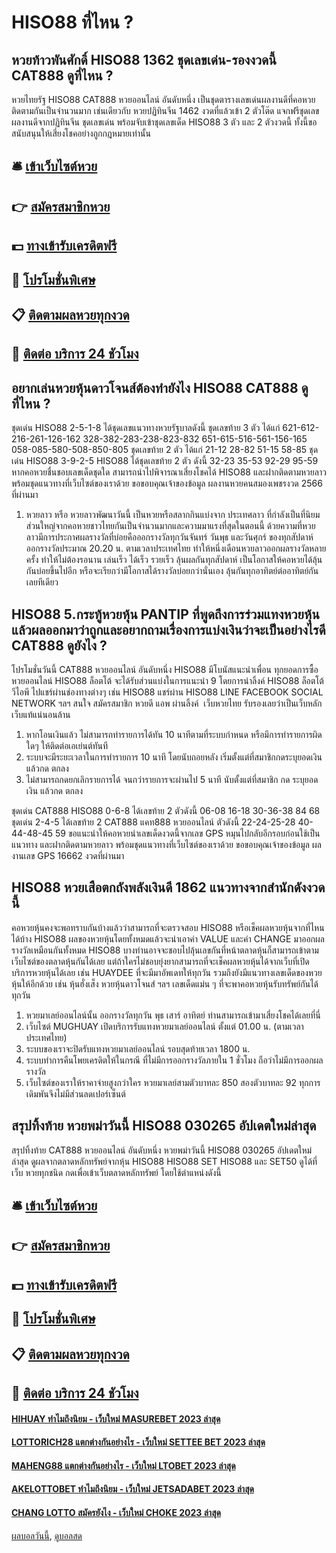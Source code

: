 # HISO88 ที่ไหน ?
## หวยท้าวพันศักดิ์ HISO88 1362 ชุดเลขเด่น-รองงวดนี้ CAT888 ดูที่ไหน ?
หวยไทยรัฐ HISO88 CAT888 หวยออนไลน์ อันดับหนึ่ง เป็นชุดตารางเลขเด่นผลงานดีที่คอหวยติดตามกันเป็นจำนวนมาก เช่นเดียวกับ หวยปฏิทินจีน 1462 งวดที่แล้วเข้า 2 ตัวโต๊ด แจกฟรีชุดเลขผลงานดีจากปฏิทินจีน ชุดเลขเด่น พร้อมจับเข้าชุดเลขเด็ด HISO88 3 ตัว และ 2 ตัวงวดนี้ ทั้งนี้ขอสนับสนุนให้เสี่ยงโชคอย่างถูกกฎหมายเท่านั้น

## 🛎 [เข้าเว็บไซต์หวย](https://bit.ly/3BG5bNw)
## 👉 [สมัครสมาชิกหวย](https://bit.ly/3BG5bNw)
## 💵 [ทางเข้ารับเครดิตฟรี](https://bit.ly/3C3mvgS)
## 👑 [โปรโมชั่นพิเศษ](https://bit.ly/3C3mvgS)
## 📋 [ติดตามผลหวยทุกงวด](https://bit.ly/3C3mvgS)
## 📱 [ติดต่อ บริการ 24 ชัวโมง](https://bit.ly/3C3mvgS)

## อยากเล่นหวยหุ้นดาวโจนส์ต้องทำยังไง HISO88 CAT888 ดูที่ไหน ?
ชุดเด่น HISO88 2-5-1-8 ได้ชุดเลขแนวทางหวยรัฐบาลดังนี้
ชุดเลขท้าย 3 ตัว ได้แก่
621-612-216-261-126-162
328-382-283-238-823-832
651-615-516-561-156-165
058-085-580-508-850-805
ชุดเลขท้าย 2 ตัว ได้แก่
21-12
28-82
51-15
58-85
ชุดเด่น HISO88 3-9-2-5 HISO88 ได้ชุดเลขท้าย 2 ตัว ดังนี้
32-23
35-53
92-29
95-59
หากคอหวยชื่นชอบเลขเด็ดชุดใด สามารถนำไปพิจารณาเสี่ยงโชคได้ HISO88 และฝากติดตามหวยลาว พร้อมชุดแนวทางที่เว็บไซต์ของเราด้วย
ขอขอบคุณเจ้าของข้อมูล
ผลงานหวยคนสมองเพชรงวด 2566 ที่ผ่านมา
1. หวยลาว หรือ หวยลาวพัฒนาวันนี้ เป็นหวยหรือสลากกินแบ่งจาก ประเทศลาว ที่กำลังเป็นที่นิยมส่วนใหญ่จากคอหวยชาวไทยกันเป็นจำนวนมากและความมาแรงที่สุดในตอนนี้ ด้วยความที่หวยลาวมีการประกาศผลรางวัลที่บ่อยคือออกรางวัลทุกวันจันทร์ วันพุธ และวันศุกร์ ของทุกสัปดาห์ ออกรางวัลประมาณ 20.20 น. ตามเวลาประเทศไทย ทำให้หนึ่งเดือนหวยลาวออกผลรางวัลหลายครั้ง ทำให้ไม่ต้องรอนาน เล่นเร็ว ได้เร็ว รวยเร็ว ลุ้นผลกันทุกสัปดาห์ เป็นโอกาสให้คอหวยได้ลุ้นกันบ่อยขึ้นไปอีก หรือจะเรียกว่ามีโอกาสได้รางวัลบ่อยกว่านั่นเอง ลุ้นกันทุกอาทิตย์ต่ออาทิตย์กันเลยทีเดียว

## HISO88 5.กระทู้หวยหุ้น PANTIP ที่พูดถึงการร่วมแทงหวยหุ้นแล้วผลออกมาว่าถูกและอยากถามเรื่องการแบ่งเงินว่าจะเป็นอย่างไรดี CAT888 ดูยังไง ?
โปรโมชั่นวันนี้ CAT888 หวยออนไลน์ อันดับหนึ่ง HISO88 มีโบนัสแนะนำเพื่อน ทุกยอดการซื้อหวยออนไลน์ HISO88 ล็อตโต้ จะได้รับส่วนแบ่งในการแนะนำ 9 โดยการนำลิ้งค์ HISO88 ล็อตโต้วีไอพี ไปแชร์ผ่านช่องทางต่างๆ เช่น HISO88 แชร์ผ่าน HISO88 LINE FACEBOOK SOCIAL NETWORK ฯลฯ สนใจ สมัครสมาชิก หวยดี แอพ ผ่านลิ้งค์  เว็บหวยไทย รับรองเลยว่าเป็นเว็บหลัก เว็บแท้แน่นอนล้าน
1. หากโอนเงินแล้ว ไม่สามารถทำรายการได้ทัน 10 นาทีตามที่ระบบกำหนด หรือมีการทำรายการผิดใดๆ ให้ติดต่อเอเย่นต์ทันที
2. ระบบจะมีระยะเวลาในการทำรายการ 10 นาที โดยนับถอยหลัง เริ่มตั้งแต่ที่สมาชิกกดระบุยอดเงิน แล้วกด ตกลง
3. ไม่สามารถกดยกเลิกรายการได้ จนกว่ารายการจะผ่านไป 5 นาที นับตั้งแต่ที่สมาชิก กด ระบุยอดเงิน แล้วกด ตกลง

ชุดเด่น CAT888 HISO88 0-6-8 ได้เลขท้าย 2 ตัวดังนี้
06-08
16-18
30-36-38
84
68
ชุดเด่น 2-4-5 ได้เลขท้าย 2 CAT888 แคท888 หวยออนไลน์ ตัวดังนี้
22-24-25-28
40-44-48-45
59
ขอแนะนำให้คอหวยนำเลขเด็ดงวดนี้จากเลข GPS หมุนไปกลับอีกรอบก่อนใช้เป็นแนวทาง และฝากติดตามหวยลาว พร้อมชุดแนวทางที่เว็บไซต์ของเราด้วย
ขอขอบคุณเจ้าของข้อมูล
ผลงานเลข GPS 16662 งวดที่ผ่านมา


## HISO88 หวยเสือตกถังพลังเงินดี 1862 แนวทางจากสำนักดังงวดนี้
คอหวยหุ้นคงจะพอทราบกันบ้างแล้วว่าสามารถที่จะตรวจสอบ HISO88 หรือเช็คผลหวยหุ้นจากที่ไหนได้บ้าง HISO88 ผลของหวยหุ้นโดยทั้งหมดแล้วจะนำเอาค่า VALUE และค่า CHANGE มาออกผลรางวัลเหมือนกันทั้งหมด HISO88 บางท่านอาจจะชอบไปลุ้นเลขกันที่หน้าตลาดหุ้นก็สามารถเข้าตามเว็บไซต์ของตลาดหุ้นกันได้เลย
แต่ถ้าใครไม่ชอบยุ่งยากสามารถที่จะเช็คผลหวยหุ้นได้จากเว็บที่เปิดบริการหวยหุ้นได้เลย เช่น HUAYDEE ที่จะมีมาอัพเดทให้ทุกวัน รวมถึงยังมีแนวทางเลขเด็ดของหวยหุ้นให้อีกด้วย เช่น หุ้นฮั่งเส็ง หวยหุ้นดาวโจนส์ ฯลฯ เลขเด็ดแม่น ๆ ที่จะพาคอหวยหุ้นรับทรัพย์กันได้ทุกวัน
1. หวยมาเลย์ออนไลน์นั้น ออกรางวัลทุกวัน พุธ เสาร์ อาทิตย์ ท่านสามารถเข้ามาเสี่ยงโชคได้เลยที่นี่
2. เว็บไซต์ MUGHUAY เปิดบริการรับแทงหวยมาเลย์ออนไลน์ ตั้งแต่ 01.00 น. (ตามเวลาประเทศไทย)
3. ระบบของเราจะปิดรับแทงหวยมาเลย์ออนไลน์ รอบสุดท้ายเวลา 1800 น.
4. ระบบทำการคืนโพยเครดิตให้ในกรณี ที่ไม่มีการออกรางวัลภายใน 1 ชั่วโมง ถือว่าไม่มีการออกผลรางวัล
5. เว็บไซต์ของเราให้ราคาจ่ายสูงกว่าใคร หวยมาเลย์สามตัวบาทละ 850 สองตัวบาทละ 92 ทุกการเดิมพันจึงไม่มีส่วนลดเปอร์เซ็นต์

## สรุปทิ้งท้าย หวยพม่าวันนี้ HISO88 030265 อัปเดตใหม่ล่าสุด
สรุปทิ้งท้าย CAT888 หวยออนไลน์ อันดับหนึ่ง หวยพม่าวันนี้ HISO88 030265 อัปเดตใหม่ล่าสุด ดูผลจากตลาดหลักทรัพย์จากหุ้น HISO88 HISO88 SET HISO88 และ SET50
ดูได้ที่เว็บ หวยทุกชนิด กดเพื่อเข้าเว็บตลาดหลักทรัพย์ โดยใช้ตำแหน่งดังนี้

## 🛎 [เข้าเว็บไซต์หวย](https://bit.ly/3BG5bNw)
## 👉 [สมัครสมาชิกหวย](https://bit.ly/3BG5bNw)
## 💵 [ทางเข้ารับเครดิตฟรี](https://bit.ly/3C3mvgS)
## 👑 [โปรโมชั่นพิเศษ](https://bit.ly/3C3mvgS)
## 📋 [ติดตามผลหวยทุกงวด](https://bit.ly/3C3mvgS)
## 📱 [ติดต่อ บริการ 24 ชัวโมง](https://bit.ly/3C3mvgS)

#### [HIHUAY ทำไมถึงนิยม - เว็บใหม่ MASUREBET 2023 ล่าสุด](https://atom.io/themes/hihuay%20ทำไมถึงนิยม%20-%20เว็บใหม่%20masurebet%202023%20ล่าสุด)
#### [LOTTORICH28 แตกต่างกันอย่างไร - เว็บใหม่ SETTEE BET 2023 ล่าสุด](https://atom.io/themes/lottorich28%20แตกต่างกันอย่างไร%20-%20เว็บใหม่%20settee%20bet%202023%20ล่าสุด)
#### [MAHENG88 แตกต่างกันอย่างไร - เว็บใหม่ LTOBET 2023 ล่าสุด](https://atom.io/themes/maheng88%20แตกต่างกันอย่างไร%20-%20เว็บใหม่%20ltobet%202023%20ล่าสุด)
#### [AKELOTTOBET ทำไมถึงนิยม - เว็บใหม่ JETSADABET 2023 ล่าสุด](https://atom.io/themes/akelottobet%20ทำไมถึงนิยม%20-%20เว็บใหม่%20jetsadabet%202023%20ล่าสุด)
#### [CHANG LOTTO สมัครยังไง - เว็บใหม่ CHOKE 2023 ล่าสุด](https://atom.io/themes/chang%20lotto%20สมัครยังไง%20-%20เว็บใหม่%20choke%202023%20ล่าสุด)

[ผลบอลวันนี้](https://siamsport.tv "ผลบอลวันนี้"), [ดูบอลสด](https://siamsport.tv/ดูบอลสด "ดูบอลสด")